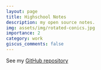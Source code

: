 ```yaml
---
layout: page
title: Highschool Notes
description: my open source notes.
img: assets/img/rotated-conics.jpg
importance: 2
category: work
giscus_comments: false
---
```


See my <a href="https://github.com/GrassGlass/A-Levels" target="_blank">GitHub repository</a>
